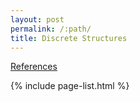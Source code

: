 ```yaml
---
layout: post
permalink: /:path/
title: Discrete Structures
---
```


[References](https://web.stanford.edu/class/cs103x/cs103x-notes.pdf/)


{% include page-list.html %}